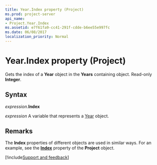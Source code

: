 ```yaml
---
title: Year.Index property (Project)
ms.prod: project-server
api_name:
- Project.Year.Index
ms.assetid: e7f61fa9-cc41-291f-cdde-b6ee55e997fc
ms.date: 06/08/2017
localization_priority: Normal
---
```



# Year.Index property (Project)

Gets the index of a  **Year** object in the **Years** containing object. Read-only **Integer**.


## Syntax

_expression_.**Index**

_expression_ A variable that represents a [Year](./Project.Year.md) object.


## Remarks

The  **Index** properties of different objects are used in similar ways. For an example, see the **[Index](Project.Project.Index.md)** property of the **Project** object.

[!include[Support and feedback](~/includes/feedback-boilerplate.md)]